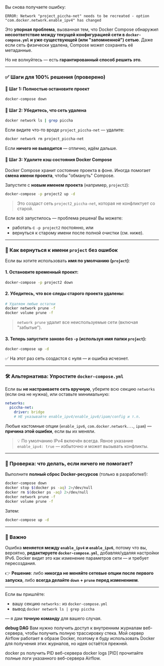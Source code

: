 Вы снова получаете ошибку:

```
ERROR: Network "project_piccha-net" needs to be recreated - option "com.docker.network.enable_ipv4" has changed
```

Это **упорная проблема**, вызванная тем, что Docker Compose обнаружил **несоответствие между текущей конфигурацией сети в `docker-compose.yml` и уже существующей (или "запомненной") сетью**. Даже если сеть физически удалена, Compose может сохранять её метаданные.

Но не волнуйтесь — есть **гарантированный способ решить это**.

---

### ✅ Шаги для 100% решения (проверено)

#### 🔹 Шаг 1: Полностью остановите проект
```bash
docker-compose down
```

#### 🔹 Шаг 2: Убедитесь, что сеть удалена
```bash
docker network ls | grep piccha
```

Если видите что-то вроде `project_piccha-net` — удалите:
```bash
docker network rm project_piccha-net
```

Если **ничего не выводится** — отлично, идём дальше.

#### 🔹 Шаг 3: Удалите **кэш состояния Docker Compose**

Docker Compose хранит состояние проекта в фоне. Иногда помогает **смена имени проекта**, чтобы "обмануть" Compose.

Запустите с **новым именем проекта** (например, `project2`):

```bash
docker-compose -p project2 up -d
```

> Это создаст сеть `project2_piccha-net`, которая не конфликтует со старой.

Если всё запустилось — проблема решена! Вы можете:
- работать с `-p project2` постоянно, или
- вернуться к старому имени после полной очистки (см. ниже).

---

### 🔁 Как вернуться к имени `project` без ошибок

Если вы хотите использовать **имя по умолчанию (`project`)**:

#### 1. Остановите временный проект:
```bash
docker-compose -p project2 down
```

#### 2. Убедитесь, что **все следы старого проекта удалены**:
```bash
# Удаляем любые остатки
docker network prune -f
docker volume prune -f
```

> `network prune` удалит все неиспользуемые сети (включая "забытые").

#### 3. Теперь запустите заново **без `-p`** (используя имя папки `project`):
```bash
docker-compose up -d
```

✅ На этот раз сеть создастся с нуля — и ошибка исчезнет.

---

### 🛠 Альтернатива: Упростите `docker-compose.yml`

Если вы **не настраиваете сеть вручную**, уберите всю секцию `networks` (если она не нужна), или оставьте минимальную:

```yaml
networks:
  piccha-net:
    driver: bridge
    # НЕ указывайте enable_ipv4/enable_ipv6/ipam/config и т.п.
```

Любые кастомные опции (`enable_ipv6`, `com.docker.network...`, `ipam`) — **причина этой ошибки**, если вы их меняли.

> 💡 По умолчанию IPv4 включён всегда. Явное указание `enable_ipv4: true` — избыточно и может вызывать конфликты.

---

### 🧪 Проверка: что делать, если ничего не помогает?

Выполните **полный сброс Docker-ресурсов** (только в разработке!):

```bash
docker-compose down
docker stop $(docker ps -aq) 2>/dev/null
docker rm $(docker ps -aq) 2>/dev/null
docker network prune -f
docker volume prune -f
```

Затем:
```bash
docker-compose up -d
```

---

### 📌 Важно

Ошибка **меняется между `enable_ipv4` и `enable_ipv6`**, потому что вы, вероятно, **редактируете `docker-compose.yml`**, добавляя/удаляя настройки IPv6. Docker видит это как изменение параметров сети — и требует пересоздания.

👉 **Решение**: либо **никогда не меняйте сетевые опции после первого запуска**, либо **всегда делайте `down` + `prune` перед изменением**.

---

Если вы пришлёте:
- вашу секцию `networks:` из `docker-compose.yml`
- вывод `docker network ls | grep piccha`

— я дам **точную команду** для вашего случая.

**debug DAG**
Вам нужно получить доступ к внутренним журналам веб-сервера, чтобы получить полную трассировку стека. Мой сервер Airflow работает в образе Docker, поэтому я буду использовать Docker для получения этих журналов, но идея остаётся прежней.

docker ps
получить PID веб-сервера
docker logs [PID]
прочитайте полные логи указанного веб-сервера Airflow.

